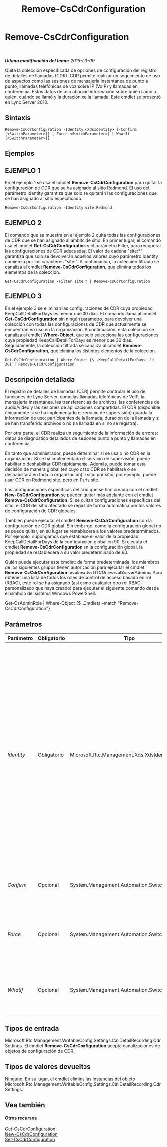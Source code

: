 ﻿---
title: Remove-CsCdrConfiguration
TOCTitle: Remove-CsCdrConfiguration
ms:assetid: 64352746-a03c-434a-9baf-4d9cd630e9da
ms:mtpsurl: https://technet.microsoft.com/es-es/library/Gg398451(v=OCS.15)
ms:contentKeyID: 48275473
ms.date: 01/07/2017
mtps_version: v=OCS.15
ms.translationtype: HT
---

# Remove-CsCdrConfiguration

 

_**Última modificación del tema:** 2015-03-09_

Quita la colección especificada de opciones de configuración del registro de detalles de llamadas (CDR). CDR permite realizar un seguimiento de uso de aspectos como las sesiones de mensajería instantánea de punto a punto, llamadas telefónicas de voz sobre IP (VoIP) y llamadas en conferencia. Estos datos de uso abarcan información sobre quién llamó a quién, cuándo se llamó y la duración de la llamada. Este cmdlet se presentó en Lync Server 2010.

## Sintaxis

    Remove-CsCdrConfiguration -Identity <XdsIdentity> [-Confirm [<SwitchParameter>]] [-Force <SwitchParameter>] [-WhatIf [<SwitchParameter>]]

## Ejemplos

## EJEMPLO 1

En el ejemplo 1 se usa el cmdlet **Remove-CsCdrConfiguration** para quitar la configuración de CDR que se ha asignado al sitio Redmond. El uso del parámetro Identity garantiza que solo se quitarán las configuraciones que se han asignado al sitio especificado.

    Remove-CsCdrConfiguration -Identity site:Redmond

## EJEMPLO 2

El comando que se muestra en el ejemplo 2 quita todas las configuraciones de CDR que se han asignado al ámbito de sitio. En primer lugar, el comando usa el cmdlet **Get-CsCdrConfiguration** y el parámetro Filter, para recuperar las configuraciones de CDR adecuadas. El valor de cadena "site:\*" garantiza que solo se devolverán aquellos valores cuyo parámetro Identity comienza por los caracteres "site:". A continuación, la colección filtrada se canaliza al cmdlet **Remove-CsCdrConfiguration**, que elimina todos los elementos de la colección.

    Get-CsCdrConfiguration -Filter site:* | Remove-CsCdrConfiguration

## EJEMPLO 3

En el ejemplo 3 se eliminan las configuraciones de CDR cuya propiedad KeepCallDetailForDays es menor que 30 días. El comando llama al cmdlet **Get-CsCdrConfiguration** sin ningún parámetro, para devolver una colección con todas las configuraciones de CDR que actualmente se encuentran en uso en la organización. A continuación, esta colección se canaliza al cmdlet **Where-Object**, que solo selecciona las configuraciones cuya propiedad KeepCallDetailForDays es menor que 30 días. Seguidamente, la colección filtrada se canaliza al cmdlet **Remove-CsCdrConfiguration**, que elimina los distintos elementos de la colección.

    Get-CsCdrConfiguration | Where-Object {$_.KeepCallDetailForDays -lt 30} | Remove-CsCdrConfiguration

## Descripción detallada

El registro de detalles de llamadas (CDR) permite controlar el uso de funciones de Lync Server, como las llamadas telefónicas de VoIP, la mensajería instantánea, las transferencias de archivos, las conferencias de audio/vídeo y las sesiones de aplicaciones compartidas. El CDR (disponible únicamente si se ha implementado el servicio de supervisión) guarda la información de uso: participantes de la llamada, duración de la llamada y si se han transferido archivos o no (la llamada en sí no se registra).

Por otra parte, el CDR realiza un seguimiento de la información de errores: datos de diagnóstico detallados de sesiones punto a punto y llamadas en conferencia.

En tanto que administrador, puede determinar si se usa o no CDR en la organización. Si se ha implementado el servicio de supervisión, puede habilitar o deshabilitar CDR rápidamente. Además, puede tomar esta decisión de manera global (en cuyo caso CDR se habilitará o se deshabilitará en toda la organización) o sitio por sitio; por ejemplo, puede usar CDR en Redmond site, pero en Paris site.

Las configuraciones específicas del sitio que se han creado con el cmdlet **New-CsCdrConfiguration** se pueden quitar más adelante con el cmdlet **Remove-CsCdrConfiguration**. Si se quitan configuraciones específicas del sitio, el CDR del sitio afectado se regirá de forma automática por los valores de configuración de CDR globales.

También puede ejecutar el cmdlet **Remove-CsCdrConfiguration** con la configuración de CDR global. Sin embargo, como la configuración global no se puede quitar, en su lugar se restablecerá a los valores predeterminados. Por ejemplo, supongamos que establece el valor de la propiedad KeepCallDetailForDays de la configuración global en 90. Si ejecuta el cmdlet **Remove-CsCdrConfiguration** en la configuración global, la propiedad se restablecerá a su valor predeterminado de 60.

Quién puede ejecutar este cmdlet: de forma predeterminada, los miembros de los siguientes grupos tienen autorización para ejecutar el cmdlet **Remove-CsCdrConfiguration** localmente: RTCUniversalServerAdmins. Para obtener una lista de todos los roles de control de acceso basado en rol (RBAC), este rol se ha asignado (así como cualquier otro rol RBAC personalizado que haya creado) para ejecutar el siguiente comando desde el símbolo del sistema Windows PowerShell:

Get-CsAdminRole | Where-Object {$\_.Cmdlets –match "Remove-CsCdrConfiguration"}

## Parámetros


<table>
<colgroup>
<col style="width: 25%" />
<col style="width: 25%" />
<col style="width: 25%" />
<col style="width: 25%" />
</colgroup>
<thead>
<tr class="header">
<th>Parámetro</th>
<th>Obligatorio</th>
<th>Tipo</th>
<th>Descripción</th>
</tr>
</thead>
<tbody>
<tr class="odd">
<td><p><em>Identity</em></p></td>
<td><p>Obligatorio</p></td>
<td><p>Microsoft.Rtc.Management.Xds.XdsIdentity</p></td>
<td><p>Identificador único para la configuración de CDR que se va a quitar. Para &quot;quitar&quot; la configuración global, use la siguiente sintaxis: -Identity global. (De nuevo, recuerde que en realidad la configuración global no se puede quitar, sino que únicamente se pueden restablecer las propiedades en los valores predeterminados). Para quitar la configuración del ámbito de sitio, use la sintaxis del siguiente ejemplo: -Identity site:Redmond. No puede usar caracteres comodín para especificar una identidad.</p></td>
</tr>
<tr class="even">
<td><p><em>Confirm</em></p></td>
<td><p>Opcional</p></td>
<td><p>System.Management.Automation.SwitchParameter</p></td>
<td><p>Se le pedirá confirmación antes de ejecutar el comando.</p></td>
</tr>
<tr class="odd">
<td><p><em>Force</em></p></td>
<td><p>Opcional</p></td>
<td><p>System.Management.Automation.SwitchParameter</p></td>
<td><p>Suprime la visualización de los mensajes de error que no son graves y que pueden surgir al ejecutar el comando.</p></td>
</tr>
<tr class="even">
<td><p><em>WhatIf</em></p></td>
<td><p>Opcional</p></td>
<td><p>System.Management.Automation.SwitchParameter</p></td>
<td><p>Describe qué sucedería si se ejecutara el comando sin ejecutarlo realmente.</p></td>
</tr>
</tbody>
</table>


## Tipos de entrada

Microsoft.Rtc.Management.WritableConfig.Settings.CallDetailRecording.CdrSettings. El cmdlet **Remove-CsCdrConfiguration** acepta canalizaciones de objetos de configuración de CDR.

## Tipos de valores devueltos

Ninguno. En su lugar, el cmdlet elimina las instancias del objeto Microsoft.Rtc.Management.WritableConfig.Settings.CallDetailRecording.CdrSettings.

## Vea también

#### Otros recursos

[Get-CsCdrConfiguration](get-cscdrconfiguration.md)  
[New-CsCdrConfiguration](new-cscdrconfiguration.md)  
[Set-CsCdrConfiguration](set-cscdrconfiguration.md)

